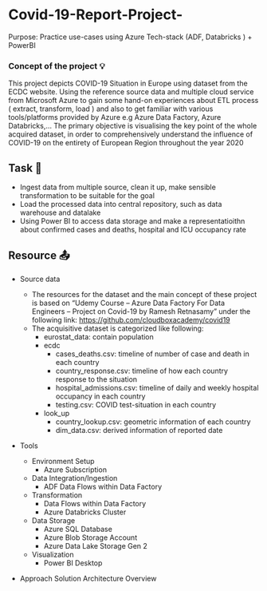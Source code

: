 # Covid-19-Report-Project-
Purpose: Practice use-cases using Azure Tech-stack (ADF, Databricks ) + PowerBI

### Concept of the project 💡
This project depicts COVID-19 Situation in Europe using dataset from the ECDC website. Using the reference source data and multiple cloud service from Microsoft Azure to gain some hand-on experiences about ETL process ( extract, transform, load ) and also to get familiar with various tools/platforms provided by Azure e.g Azure Data Factory, Azure Databricks,… The primary objective is visualising the key point of the whole acquired dataset, in order to comprehensively understand the influence of COVID-19 on the entirety of European Region throughout the year 2020

## Task 🎯
- Ingest data from multiple source, clean it up, make sensible transformation to be suitable for the goal
- Load the processed data into central repository, such as data warehouse and datalake
- Using Power BI to access data storage and make a representatioithn about confirmed cases and deaths, hospital and ICU occupancy rate

## Resource 📤
- Source data
  - The resources for the dataset and the main concept of these project is based on “Udemy Course – Azure Data Factory For Data Engineers – Project on Covid-19 by Ramesh Retnasamy” under the following link: https://github.com/cloudboxacademy/covid19
  - The acquisitive dataset is categorized like following:
    - eurostat_data: contain population
    - ecdc
      - cases_deaths.csv: timeline of number of case and death in each country
      - country_response.csv: timeline of how each country response to the situation
      - hospital_admissions.csv: timeline of daily and weekly hospital occupancy in each country
      - testing.csv: COVID test-situation in each country
    - look_up
      - country_lookup.csv: geometric information of each country
      - dim_data.csv: derived information of reported date
- Tools
  - Environment Setup
    - Azure Subscription
  - Data Integration/Ingestion
    - ADF Data Flows within Data Factory
  - Transformation
    - Data Flows within Data Factory
    - Azure Databricks Cluster
  - Data Storage
    - Azure SQL Database
    - Azure Blob Storage Account
    - Azure Data Lake Storage Gen 2
  - Visualization
    - Power BI Desktop

- Approach
  Solution Architecture Overview
  
